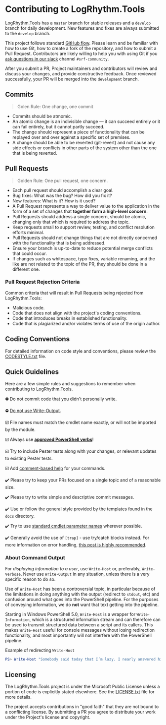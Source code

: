 # Contributing to LogRhythm.Tools

LogRhythm.Tools has a `master` branch for stable releases and a `develop` branch for daily development. New features and fixes are always submitted to the `develop` branch.

This project follows standard [GitHub flow](https://guides.github.com/introduction/flow/index.html). Please learn and be familiar with how to use Git, how to create a fork of the repository, and how to submit a Pull Request. Contributors are likely willing to help you with using Git if you [ask questions in our slack](https://logrhythmcommunity.slack.com) channel `#srf-community`.

After you submit a PR, Project maintainers and contributors will review and discuss your changes, and provide constructive feedback. Once reviewed successfully, your PR will be merged into the `development` branch.

## Commits

> Golen Rule: One change, one commit

- Commits should be atmomic.
- An atomic change is an indivisible change — it can succeed entirely or it can fail entirely, but it cannot partly succeed.  
- The change should represent a piece of functionality that can be replayed over and over against a specific set of premises.
- A change should be able to be reverted (git-revert) and not cause any side effects or conflicts in other parts of the system other than the one that is being reverted.

## Pull Requests

> Golden Rule: One pull request, one concern.  

- Each pull request should accomplish a clear goal.
 - Bug fixes: What was the bug?  How did you fix it?
 - New features: What is it?  How is it used?
- A Pull Request represents a way to deliver value to the application in the form of a set of changes that **together form a high-level concern**.
- Pull Requests should address a single concern, should be atomic, changing only that which is required to address the topic.
 - Keep requests small to support review, testing, and conflict resolution efforts minimal.
- Pull Requests should not change things that are not directly concerned with the functionality that is being addressed.
- Ensure your branch is up-to-date to reduce potential merge conflicts that could occur.
- If changes such as whitespace, typo fixes, variable renaming, and the like are not related to the topic of the PR, they should be done in a different one.

### Pull Request Rejection Criteria

Common criteria that will result in Pull Requests being rejected from LogRhythm.Tools:

- Malicious code.
- Code that does not align with the project's coding conventions.
- Code that introduces breaks in established functionality.
- Code that is plagiarized and/or violates terms of use of the origin author.


## Coding Conventions

For detailed information on code style and conventions, please review the [CODESTYLE.txt](https://github.com/LogRhythm-Tools/LogRhythm.Tools/issues) file.

## Quick Guidelines

Here are a few simple rules and suggestions to remember when contributing to LogRhythm.Tools.

:no_entry: Do not commit code that you didn't personally write.

:no_entry: [Do not use Write-Output](https://github.com/PoshCode/PowerShellPracticeAndStyle/issues/#issuecomment-236727676).

:ballot_box_with_check: File names must match the cmdlet name exactly, or will not be imported by the module.

:ballot_box_with_check: Always use [**approved PowerShell verbs**](https://docs.microsoft.com/en-us/powershell/developer/cmdlet/proved-verbs-for-windows-powershell-commands)!

:ballot_box_with_check: Try to include Pester tests along with your changes, or relevant updates to existing Pester tests.

:ballot_box_with_check: Add [comment-based help](https://docs.microsoft.com/en-us/powershell/module/microsoft.powershell.core/about/about_comment_based_help?view=powershell-5.1) for your commands.

:heavy_check_mark: Please try to keep your PRs focused on a single topic and of a reasonable size.

:heavy_check_mark: Please try to write simple and descriptive commit messages.

:heavy_check_mark: Use or follow the general style provided by the templates found in the `docs` directory.

:heavy_check_mark: Try to use [standard cmdlet parameter names](https://docs.microsoft.com/en-us/powershell/scripting/developer/cmdlet/andard-cmdlet-parameter-names-and-types?view=powershell-5.1) wherever possible.

:heavy_check_mark: Generally avoid the use of `[trap]` - use try/catch blocks instead. For more information on error handling, [this post is highly recommended](https://powershellexplained.com/2017-04-10-Powershell-exceptions-everything-you-ever-wanted-to-know).

### About Command Output

For *displaying information to a user*, use `Write-Host` or, preferably, `Write-Verbose`. Never use `Write-Output` in any situation, unless there is a very specific reason to do so.

Use of `Write-Host` has been a controversial topic, in particular because of the limitations in doing anything with the output (redirect to `stdout`, etc) and confusion around what goes into the PowerShell pipeline. For the purposes of conveying information, we do **not** want that text getting into the pipeline.

Starting in Windows PowerShell 5.0, `Write-Host` is a wrapper for `Write-Information`, which is a structured information stream and can therefore can be used to transmit structured data between a script and its callers. This makes `Write-Host` useful for console messages without losing redirection functionality, and most importantly will not interfere with the PowerShell pipeline.

Example of redirecting `Write-Host`

```powershell
PS> Write-Host "Somebody said today that I’m lazy. I nearly answered him." 6> c:\tmp\out.txt
```

## Licensing

The LogRhythm.Tools project is under the Microsoft Public License unless a portion of code is explicitly stated elsewhere. See the [LICENSE.txt](LICENSE.txt) file for more details.

The project accepts contributions in "good faith" that they are not bound to a conflicting license. By submitting a PR you agree to distribute your work under the Project's license and copyright.
